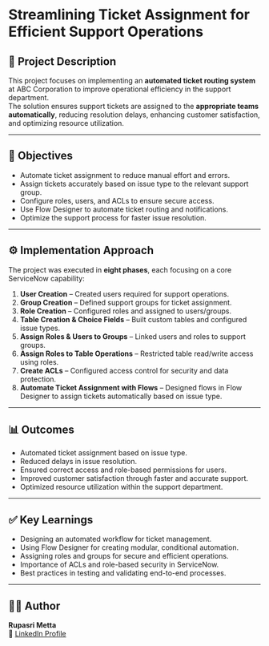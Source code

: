 # Streamlining Ticket Assignment for Efficient Support Operations

## 📖 Project Description
This project focuses on implementing an **automated ticket routing system** at ABC Corporation to improve operational efficiency in the support department.  
The solution ensures support tickets are assigned to the **appropriate teams automatically**, reducing resolution delays, enhancing customer satisfaction, and optimizing resource utilization.

---

## 🎯 Objectives
- Automate ticket assignment to reduce manual effort and errors.  
- Assign tickets accurately based on issue type to the relevant support group.  
- Configure roles, users, and ACLs to ensure secure access.  
- Use Flow Designer to automate ticket routing and notifications.  
- Optimize the support process for faster issue resolution.

---

## ⚙️ Implementation Approach
The project was executed in **eight phases**, each focusing on a core ServiceNow capability:

1. **User Creation** – Created users required for support operations.  
2. **Group Creation** – Defined support groups for ticket assignment.  
3. **Role Creation** – Configured roles and assigned to users/groups.  
4. **Table Creation & Choice Fields** – Built custom tables and configured issue types.  
5. **Assign Roles & Users to Groups** – Linked users and roles to support groups.  
6. **Assign Roles to Table Operations** – Restricted table read/write access using roles.  
7. **Create ACLs** – Configured access control for security and data protection.  
8. **Automate Ticket Assignment with Flows** – Designed flows in Flow Designer to assign tickets automatically based on issue type.

---

## 📊 Outcomes
- Automated ticket assignment based on issue type.  
- Reduced delays in issue resolution.  
- Ensured correct access and role-based permissions for users.  
- Improved customer satisfaction through faster and accurate support.  
- Optimized resource utilization within the support department.

---

## ✅ Key Learnings
- Designing an automated workflow for ticket management.  
- Using Flow Designer for creating modular, conditional automation.  
- Assigning roles and groups for secure and efficient operations.  
- Importance of ACLs and role-based security in ServiceNow.  
- Best practices in testing and validating end-to-end processes.

---

## 👩‍💻 Author
**Rupasri Metta**  
🔗 [LinkedIn Profile](https://www.linkedin.com/in/rupasri-metta-31059a273)
